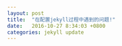 ```yaml
---
layout: post
title:  "在配置jekyll过程中遇到的问题!"
date:   2016-10-27 8:34:03 +0800
categories: jekyll update
---
```





[jekyll-talk]: https://talk.jekyllrb.com/
